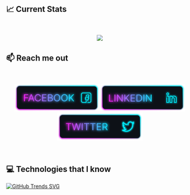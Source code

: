 ## :chart_with_upwards_trend: Current Stats
<br />
<p align="center">
  <img width="60%" src="https://github-readme-streak-stats.herokuapp.com?user=sifat-99&theme=midnight-purple" />
</p>

## :mailbox: Reach me out

<br />

[<p align="center"><img height="75" src="https://raw.githubusercontent.com/sifat-99/sifat-99/main/images/icons/Facebook.png">](https://www.facebook.com/profile.php?id=100070987320961/)[<img height="75" src="https://raw.githubusercontent.com/sifat-99/sifat-99/main/images/icons/Linkedin.png">](www.linkedin.com/in/sifatmollah/)[<img height="75" src="https://raw.githubusercontent.com/sifat-99/sifat-99/main/images/icons/Twitter.png"> </p>](https://twitter.com/md_sifat_99)

<br />


## :computer: Technologies that I know

[![GitHub Trends SVG](https://api.githubtrends.io/user/svg/avgupta456/langs)]([https://githubtrends.io](https://api.githubtrends.io/auth/redirect?private_access=False&code=1176443c42141337c19d))


<!--
**sifat-99/sifat-99** is a ✨ _special_ ✨ repository because its `README.md` (this file) appears on your GitHub profile.

Here are some ideas to get you started:

- 🔭 I’m currently working on ...
- 🌱 I’m currently learning ...
- 👯 I’m looking to collaborate on ...
- 🤔 I’m looking for help with ...
- 💬 Ask me about ...
- 📫 How to reach me: ...
- 😄 Pronouns: ...
- ⚡ Fun fact: ...
-->
